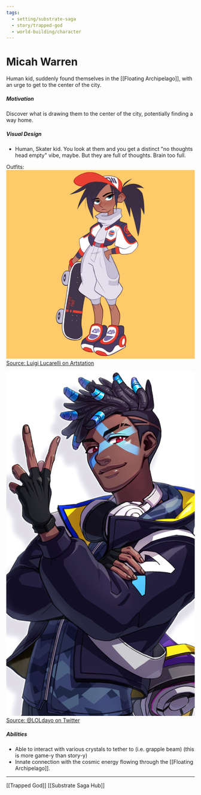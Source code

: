 ```yaml
---
tags:
  - setting/substrate-saga
  - story/trapped-god
  - world-building/character
---
```

# Micah Warren

Human kid, suddenly found themselves in the [[Floating Archipelago]], with an urge to get to the center of the city.

##### Motivation
Discover what is drawing them to the center of the city, potentially finding a way home.

##### Visual Design
- Human, Skater kid. You look at them and you get a distinct "no thoughts head empty" vibe, maybe. But they are full of thoughts. Brain too full.

Outfits:
[![Skater Girl, Luigi Lucarelli on Artstation|450](./images/luigi-lucarelli-skater-girl.jpg)][sk8grlsrc]
[Source: Luigi Lucarelli on Artstation][sk8grlsrc]

[![by @LOLdayo on Twitter|450](./images/ekko_LOLdayo.jpg)][ekkosrc]
[Source: @LOLdayo on Twitter][ekkosrc]


##### Abilities
- Able to interact with various crystals to tether to (i.e. grapple beam) (this is more game-y than story-y)
- Innate connection with the cosmic energy flowing through the [[Floating Archipelago]].

---
[[Trapped God]]
[[Substrate Saga Hub]]

[ekkosrc]:https://twitter.com/LOLdayo/status/1301223861644476417
[sk8grlsrc]:https://www.artstation.com/artwork/1nd3Jo